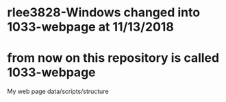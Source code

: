 # rlee3828-Windows changed into 1033-webpage at 11/13/2018
# from now on this repository is called 1033-webpage
My web page data/scripts/structure
